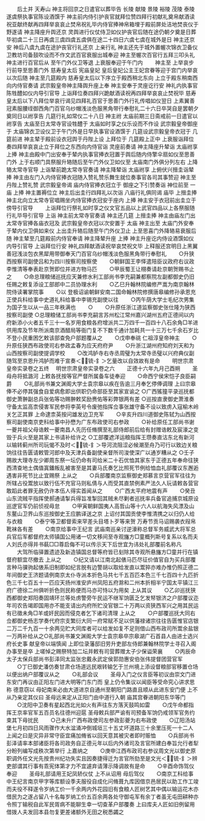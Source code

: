 <!-- { "loadSidebar": true } -->
　　后土并  天寿山  神主将回京之日遣官以葬毕告  长陵  献陵  景陵  裕陵  茂陵  泰陵遂虞祭执事官陈设酒馔于  神主前内侍引护丧官就拜位赞四拜行初献礼奠帛献酒读祝亚献终献再四拜举哀哀止焚帛祝礼毕内侍官捧神帛箱埋于殿前屏处洁地焚丧仪于野遂请  神主降座升舆还京  灵舆进行仪仗侍卫如仪护丧官后随在途仍朝夕奠是日葬毕初虞二十三日再虞三虞四虞五虞俱在途二十四日六虞七虞在城外是日  神主还京安  神后八虞九虞在途护丧官行礼还京  上亲行礼  神主还先于城外置幄次锦衣卫备仪卫教坊司备鼓吹设而不作文武百官衰服出城奉迎  神主至幄次百官行五拜三叩头礼  神主进行百官后从  至午门外仪卫等退  上衰服奉迎于午门内
　　神主至  上举哀步行前导至思善门外  慈寿皇太后  宪庙皇妃  皇后皇妃公主王妃宫眷等迎于宫门内举哀以次后随  神主至几筵殿内  慈寿皇太后以下序立于殿西稍北东向  上立于殿东稍南西向内侍官奏请  武宗毅皇帝神主降舆升座上奉  神主安奉于灵座讫行安  神礼内执事官陈牲醴如仪内导引官导  上诣拜位奏四拜兴跪献酒读祝再四拜举哀哀止焚祝毕  慈寿皇太后以下八拜位举哀行谒见四拜礼百官于思善门外行礼传唱如仪翌日  上素翼善冠素服腰绖御西角门百官乌纱帽浅淡色服黑角带行奉慰礼二十六日卒哭自是罢朝夕奠同日以祔享告  几筵行礼如常仪二十八日  神主祔  太庙前期三日斋戒前一日遣官以祔享告  太庙至日太常寺官设牲醴于  太庙如时享之仪乐设而不作设  武宗毅皇帝御座于  太庙锦衣卫设仪卫于午门外是日早执事官设酒馔于  几筵设武宗毅皇帝衣冠于  几筵前进  神主辇于殿前设衣冠舆于丹陛上设  上拜位于  几筵殿上正中  上衰服诣拜位奏四拜举哀哀止立于拜位之东西向内侍官诣  灵座前奏请  神主降座升辇诣  太庙祔享  上捧  神主由殿中门出安奉于辇内执事官捧衣冠置于舆后随内侍擎伞扇如仪至思善门外  上于右顺门具祭服升辂随后至午门外仪卫如仪至  太庙南门外俱分列左右  上降辂太常寺官导  上诣辇前跪太常寺官奏请  神主降辇诣  太庙祔享  上俯伏兴搢圭诣辇捧  神主由左门入内侍官捧衣冠随入赞礼赞乐舞生就位奏事官各司其事赞迎  神主至丹陛上赞礼赞  武宗毅皇帝谒  庙内侍官捧衣冠立于  御座之下引赞奏诣  神位前至  一庙  上捧  神主置褥位立  神主后出圭行四拜礼以次诣  八庙行礼俱同谒  庙毕  上搢圭捧  神主北向立太常寺官唱赐坐内侍官捧衣冠安于座内  上捧  神主安于衣冠前出圭立于傍导引官导
　　上诣拜位行祭礼如时享之仪文官五品以上武官四品以上各祭服随行礼毕导引官导  上诣  神主前太常寺官奏请  神主还几筵  上搢圭捧  神主由庙左门出太常寺官捧各庙衣冠及  武宗毅皇帝衣冠以次安置于  太庙  神主出至  太庙门外安奉于辇内仪卫俱如来仪  上出圭升辂后随至午门外仪卫止  上至思喜门外降辂易衰服后随  神主辇至几筵殿前内侍官奉请  神主降辇升座  上捧  神主升座讫内侍设酒馔如仪内导引官导  上诣拜位行安  神礼四拜献酒读祝举哀焚祝文毕  上释服还宫明日上黑翼善冠浅淡包衣黑犀用带御奉天门百官乌纱帽浅淡色服黑角带行奉慰礼
　　○升狭西按察司副使吕和为四川按察司按察使
　　○朝鲜国王李怿遣陪臣议政府右议政李惟清等奉表赴京贺即位并进方物马匹
　　○甲辰蜀王让栩奏请赴京朝贺赐书止之
　　○命总理粮储巡抚应天兼修水利工部尚书李充嗣兼都察院左副都御史仍旧任赐之敕复添设工部郎中二员协理水利
　　○乙巳升翰林院编修严嵩为南京翰林院侍读署掌院事
　　○以  登极诏谕朝鲜安南二国命翰林院修撰唐皋编修孙承恩充正使兵科给事中史道礼科给事中李锡充副使以往
　　○丙午荫大学士毛纪次男集为国子生以从一品三年秩满也
　　○
　　○升原任浙江道监察御史张仕隆为狭西按察司副使
○总理粮储工部尚书李充嗣言苏州松江常州嘉兴湖州五府正德间以内府新添小火者五千三十一名岁用食粮各府增派共二万四千一百四十八石余角□羊进供用库及节年所派南京酒醋局等衙门复不下数千通计加耗共一十三万七千余石岁比不登小民重困乞敕该部查免户部题覆从之
　　○戊申奉祧  仁祖淳皇帝神主
　　○升原任狭西布政使司右参政孟春为应天府府尹
　　○升浙江湖州府知府刘天和为山西按察司副使提调学校
　　○改鸿胪寺右寺丞周璧为太常寺丞璧以兴府典仪副随驾至京恩升鸿胪而难于宣奏＜锍-釒＞乞量改以自效故有是命
　　明世宗肃皇帝实录卷之五终
　明世宗肃皇帝实录卷之六
　　正德十六年九月己酉朔
　　圣母舟将抵潞河  上敕各抚按等官严督所属备车徒奉迎
　　○命西宁侯宋恺子良臣嗣爵
　　○礼部尚书兼文渊阁大学士袁宗皋以疾在告逾三月奉乞停俸调理  上曰宗皋俸不必停其强食自爱病愈即出供职仍命部臣至其家宣谕之
○广西猺獞平录巡抚都御史萧翀副总兵张佑等功赐翀敕奖励赉佑等彩弊银两有差
○巡按直隶御史萧淮奏守备太监高柰侵害军民参将李英号令废弛指挥佥事张雄守备不设以致虏入寇榆木岭关乞正其罪  上命逮柰英按问雄发边卫充军
　　○辛亥升四川道御史陈轼为山西按察司副使南京吏科给事中孙懋为广东布政使司右参政
　　○补给原任工部尚书谢一夔并祖父母诰敕一夔南昌人先历任脩撰至礼部侍郎前后给有封赠诰敕及宸濠之变毁于兵火至是其家上书请补给许之
○工部覆遮洋运粮指挥王瓒奏直沽东北有新河以输转蓟州所司玩愒不及时＜锍-釒＞导河流阻涩必候潮至舟乃可行以致边关粮饷往往告匮请敕管河郎中及天津兵备副使亲督所司浚使深广以通岁糟从之
○壬子赐故大理寺左少卿周东祭一坛仍命有司给米二十石优恤其家东于正德五年奉命往狭西清查地土偶值寘鐇叛乱被害至是其妻马氏奏乞比照死节例给恤血礼部覆议东邂逅遇害非死节比止宜赐祭  上从之
　　○兵部覆南京监察御史郑慕言京营官军往往为所辖占役鬻放以致行伍不充官马则私倩与人而受其直禁例素严法久人玩请敕各营官敢蹈此者罪无赦仍许本伍人得实首闻从之
　　○广西太平府地震有声
　　○癸丑山东流贼平指挥使郝通请掣兵得旨准掣回其贼未尽剿者巡抚率兵备官追捕京城原设巡逻官军仍前侦视毋怠
　　○甲寅朝鲜国夷人高哲山等十六人以航海失风漂及山东鳌山卫界山东巡按御史王应鹏译送之京  上诏付其国贡使李惟清携之以归仍人给与衣粮
　　○泰宁等卫都督索来罕差头目塔卜歹等来贺  万寿节贡马诏赐袭衣叚帛靴袜各有差
　　○南京给事中王纪言  武庙南巡亲讨逆濠称总督军务威武大将军总兵官后军都督府太师镇国公用诸一切文移间至寺观旛方□童概列斯号复系以名而夫人刘氏亦得并书蓻□□尊启侮不可以传示天下后世宜为讳处礼部覆前名称凡
　　大驾所临驿置遗迹及新造镇国总督等府皆已刬除其寺观所悬旛方□童并行在镇督府额宜尽撤去  上从之
　　○纪又请以江南北起俵马匹尽征价值官自为买兵部覆言种马骒驹起俵系旧制即如纪言脱有边警胡以取给发直以鬻猝亦难办惟仍照正德二年间御史王济题请例南京太仆寺派本折色马共七千五百匹本色三千七百四十九匹折色三千七百五十一匹应天扬州淮安庐州凤阳五府滁和二州本折相半宁国太平镇江三府广德徐二州俱听折色则民称便而马亦可恃以为用矣  上从其议
　　○乙卯巡抚狭西都御史郑阳奏固靖环兰等处虏警旁午民运不继军饷匮乏乞发帑银济之户部覆议迩年司农告竭即国用亦不能支请出内府所贮没官银二十万两以资狭西军兴之用其民运有已徵未角□羊或奸民因而侵克者乞下诸司清理  上从之
　　○户部覆巡抚大同右佥都御史杨志学奏代府宗支繁衍大同一府常赋不足以供藩禄诸宗往往告匮惟官店银二万二千九百一十余两见贮大同库者可以给发如复不足则借山西布政司所鬻余盐银一万两补给从之○礼部尚书兼文渊阁大学士袁宗皋卒宗皋湖广石首县人由进士选兴府长史事  献皇帝以端慎闻  上即位录藩邸旧劳升吏部左侍郎兼翰林院学士寻召入阁办事至是卒  上嗟悼之赐祭特加二坛并敕有司营葬赠太子少保谥荣襄
　　○丙辰命太子太保兵部尚书彭泽同太监张忠戴永武定侯郭勋惠安伯张伟提督团营官军
　　○丁巳御史潘仿奏甘肃仓场道远民艰转输乞于兰州境上添设督粮部官移置仓场以便出纳户部覆议从之
　　○礼部会议
　　圣母入门之仪言臣等初议由崇文门进东安门再议由正阳左门进大明等门东门而  皇上仍令集议以闻臣等受命究心讲求思称  德意窃以  母妃南来必由大道进京自通州至朝阳门路直且顺从此进东安门便  上不从乃亲定其仪曰  圣母远来定从正阳门由中道行入朝  庙其宫眷进朝阳东华等门
　　○沈阳中卫奏有星起西北光如火有声往东方落天鼓鸣如雷
　　○戊午命都指挥王京率官军五百员名往德州迎扈  圣母敕兵部严谕有司预备军饷仍戒领军官务约束其下毋扰民
　　○己未升广西布政使司左参政彭夔为右布政使
　　○辽阳汤站堡七月初四日风雨骤作大水湓涌冲倒城垣三十五丈坏道路三十余里压死一十二人  上闻之曰是灾异非常守臣宜痛加脩省以回天意其被灾者即时赈恤
　　○兵部尚书彭泽请率本部诸臣将各司政务自正德元年以后内外诸司及言官所建白奉旨允行者犁分盼列编写成秩次第举行  上嘉纳之
　　○庚申江西布政司右参议周文光以御史原职调外任文光先按贵州纪功失实且因奏捷得迁为言官所劾至是文光＜锍-釒＞辨吏部谓其行事有乖宪体第才力不宜遽弃请薄示降调故有是命
　　○辛酉命饰驾仪奉迎
　　圣母礼部请用王妃凤轿仪仗  上不从诏用  母后驾仪
　　○南京工科给事中王纪言南京甲字等库额设季夫服役自成化问脩葺九库因借京邑居民以助工作工竣而夫役不释遂令岁纳工价一千余两内外花园旧有食粮人匠树艺其中偶以输运花木亦借民为之遂占留八十名每岁纳工价五百余两各处守御屯军有余丁者虽无屯田耕种亦令照丁输税自此军民胥病不能聊生幸一切查革户部覆奏  上曰库夫人匠如旧例留用借拨人夫发回本县勿复更差诸额外无田之税悉蠲之
